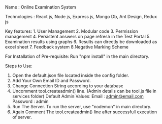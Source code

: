 Name : Online Examination System

Technologies : React js, Node js, Express js, Mongo Db, Ant Design, Redux js

Key features:
    1. User Management
    2. Modular code
    3. Permission management
    4. Persistent answers on page refresh in the Test Portal
    5. Examination results using graphs
    6. Results can directly be downloaded as excel sheet
    7. Feedback system
    8.Negative Marking Scheme

For Installation of Pre-requisite:
	Run "npm install" in the main directory.

Steps to Use:
1. Open the default.json file located inside the config folder.
2. Add Your Own Email ID and Password.
3. Change Connection String according to your database 
4. Uncomment tool.createadmin() line. 
   (Admin details can be tool.js file in services folder) 
    Default Admin Values:
		Email : admin@email.com
		Password : admin
5. Run The Server. To run the server, use "nodemon" in main directory.
6. Again Comment The tool.createadmin() line after successfull execution of server.
